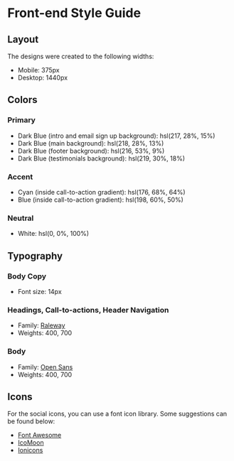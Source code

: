 # Front-end Style Guide

## Layout

The designs were created to the following widths:

- Mobile: 375px
- Desktop: 1440px

## Colors

### Primary

- Dark Blue (intro and email sign up background): hsl(217, 28%, 15%)
- Dark Blue (main background): hsl(218, 28%, 13%)
- Dark Blue (footer background): hsl(216, 53%, 9%)
- Dark Blue (testimonials background): hsl(219, 30%, 18%)

### Accent

- Cyan (inside call-to-action gradient): hsl(176, 68%, 64%)
- Blue (inside call-to-action gradient): hsl(198, 60%, 50%)

### Neutral

- White: hsl(0, 0%, 100%)

## Typography

### Body Copy

- Font size: 14px

### Headings, Call-to-actions, Header Navigation

- Family: [Raleway](https://fonts.google.com/specimen/Raleway)
- Weights: 400, 700

### Body

- Family: [Open Sans](https://fonts.google.com/specimen/Open+Sans)
- Weights: 400, 700

## Icons

For the social icons, you can use a font icon library. Some suggestions can be found below:

- [Font Awesome](https://fontawesome.com/)
- [IcoMoon](https://icomoon.io/)
- [Ionicons](https://ionicons.com/)




